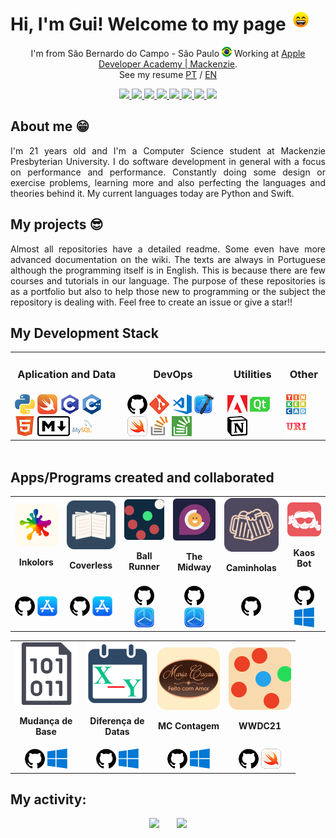 # Hi, I'm Gui! Welcome to my page <img src="https://raw.githubusercontent.com/Gui25Reis/Gui25Reis/main/images/_gifs/smile.gif" width="35px"/>

<!-- Introdução -->
<p align="center">
    I'm from São Bernardo do Campo - São Paulo <img width="16" src="https://github.com/Gui25Reis/Gui25Reis/blob/main/images/_icons/Brasil-quadrado.png" alt="Brazil" /> Working at <a href="https://developeracademy.mackenzie.br/">Apple Developer Academy | Mackenzie</a>.<br/>See my resume <a href="https://github.com/Gui25Reis/Gui25Reis/blob/main/files/CurriculoPT.pdf">PT</a> / <a href="https://github.com/Gui25Reis/Gui25Reis/blob/main/files/CurriculoEN.pdf">EN</a>
</p>

<!-- Redes sociais -->
<p align="center">
<!-- Twitter -->
    <a href="https://twitter.com/gui25reis">
        <img src="https://img.shields.io/badge/Twitter-1da1f2?&style=flat-square&logo=twitter&logoColor=white" />
    </a>
<!-- Instagram -->
    <a href="https://www.instagram.com/kings_25g/">
        <img src="https://img.shields.io/badge/Instagram-c13584?&style=flat-square&logo=instagram&logoColor=white" />
    </a>
<!-- Facebook -->
    <a href="https://www.facebook.com/kings25g/">
        <img src="https://img.shields.io/badge/Facebook-3b5998?&style=flat-square&logo=facebook&logoColor=white" />
    </a>
<!-- Gmail -->
    <!-- <a href="mailto:gui.sreis25@gmail.com?subject=Olá%20Gui">
        <img src="https://img.shields.io/badge/Gmail-bb001b?&style=flat-square&logo=gmail&logoColor=white" />
    </a> -->
<!-- Linkedin -->
    <a href="https://www.linkedin.com/in/guilherme-reis-27583a1b7/">
        <img src="https://img.shields.io/badge/Linkedin-0e76a8?&style=flat-square&logo=linkedin&logoColor=white" />
    </a>
<!-- Reddit -->
    <!-- <a href="https://www.reddit.com/user/kings_25g">
        <img src="https://img.shields.io/badge/Reddit-ff4500?&style=flat-square&logo=Reddit&logoColor=white" />
    </a> -->
<!-- Discord -->
    <a href="https://discord.gg/yBVRm7x">
        <img src="https://img.shields.io/badge/Discord-7289da?&style=flat-square&logo=Discord&logoColor=white" />
    </a>
<!-- Spotify -->
    <a href="https://open.spotify.com/user/guui_reeis">
        <img src="https://img.shields.io/badge/Spotify-1db954?&style=flat-square&logo=Spotify&logoColor=white" />
    </a>
<!-- Medium -->
    <a href="https://medium.com/@kings_25g">
        <img src="https://img.shields.io/badge/Medium-000000?&style=flat-square&logo=Medium&logoColor=white" />
    </a>
<!-- Medium -->
    <a href="https://medium.com/@kings_25g">
        <img src="https://img.shields.io/badge/Linktree-43E660?&style=flat-square&logo=Linktree&logoColor=white" />
    </a>
</p>

## About me 😁
<p align="justify">
    I'm 21 years old and I'm a Computer Science student at Mackenzie Presbyterian University. I do software development in general with a focus on performance and performance. Constantly doing some design or exercise problems, learning more and also perfecting the languages and theories behind it. My current languages today are Python and Swift.
</p>

## My projects 😎
<p align="justify">
    Almost all repositories have a detailed readme. Some even have more advanced documentation on the wiki. The texts are always in Portuguese although the programming itself is in English. This is because there are few courses and tutorials in our language. The purpose of these repositories is as a portfolio but also to help those new to programming or the subject the repository is dealing with. Feel free to create an issue or give a star!!
</p>

## My Development Stack

<!-- Criando a tabela -->
<table align="center" style="margin: 0px auto;">
    <tr>
        <td><h3 align="center">Aplication and Data</h3></td>
        <td><h3 align="center">DevOps</h3></td>
        <td><h3 align="center">Utilities</h3></td>
        <td><h3 align="center">Other</h3></td>
    </tr>
    <tr>
        <td>
            <img src="https://github.com/Gui25Reis/Gui25Reis/blob/main/images/_icons/Pyhon-quadrada.png"/>
            <img src="https://github.com/Gui25Reis/Gui25Reis/blob/main/images/_icons/Swift-quadrado.png"/>
            <img src="https://github.com/Gui25Reis/Gui25Reis/blob/main/images/_icons/C-quadrada.png"/>
            <img src="https://github.com/Gui25Reis/Gui25Reis/blob/main/images/_icons/Cpp-quadrada.png"/>
            <img src="https://github.com/Gui25Reis/Gui25Reis/blob/main/images/_icons/HTML-quadrado.png"/>
            <img src="https://github.com/Gui25Reis/Gui25Reis/blob/main/images/_icons/Markdown-quadrado.png"/>
            <a href="https://www.mysql.com/"><img src="https://github.com/Gui25Reis/Gui25Reis/blob/main/images/_icons/MySQL-png.png"/></a>
        </td>
        <td>
            <a href="https://github.com/Gui25Reis"><img src="https://github.com/Gui25Reis/Gui25Reis/blob/main/images/_icons/GitHub-quadrado.png"/></a>
            <a href="https://git-scm.com/"><img src="https://github.com/Gui25Reis/Gui25Reis/blob/main/images/_icons/Git-quadrada.png"/></a>
            <a href="https://code.visualstudio.com/"><img src="https://github.com/Gui25Reis/Gui25Reis/blob/main/images/_icons/VsCode-quadrado.png"/></a>
            <a href="https://apps.apple.com/br/app/xcode/id497799835"><img src="https://github.com/Gui25Reis/Gui25Reis/blob/main/images/_icons/XCode-quadrado.png"/></a>
            <a href="https://www.apple.com/br/swift/playgrounds/"><img src="https://github.com/Gui25Reis/Gui25Reis/blob/main/images/_icons/SwiftPlaygrounds-quadrado.png"/></a>
            <a href="https://stackoverflow.com/users/13974761/gui-reis"><img src="https://github.com/Gui25Reis/Gui25Reis/blob/main/images/_icons/Stackoverflow-png.png"/></a>
            <a href="https://pt.stackoverflow.com/users/177439/gui-reis"><img src="https://github.com/Gui25Reis/Gui25Reis/blob/main/images/_icons/Stackoverflow-pt-quadrado.png"/></a>
        </td>
        <td>
            <img src="https://github.com/Gui25Reis/Gui25Reis/blob/main/images/_icons/Adobe-quadrado.png"/>
            <a href="https://www.qt.io/"><img src="https://github.com/Gui25Reis/Gui25Reis/blob/main/images/_icons/QtDesigner-png.png"/></a>
            <a href="https://www.notion.so/product"><img src="https://github.com/Gui25Reis/Gui25Reis/blob/main/images/_icons/Notion-quadrado.png"/></a>
        </td>
        <td>
            <a href="https://www.tinkercad.com/users/4f5dpZ494Qs-kings25g?category=circuits&sort=likes&view_mode=default"><img src="https://github.com/Gui25Reis/Gui25Reis/blob/main/images/_icons/Tinkercad-png.png"/></a>
            <a href="https://www.urionlinejudge.com.br/judge/pt/profile/318386"><img src="https://github.com/Gui25Reis/Gui25Reis/blob/main/images/_icons/URI-quadrado.png"/></a>
    </tr>
</table>

<br/>

## Apps/Programs created and collaborated
<table>
    <tr>
        <td align="center">
            <img src="https://github.com/Gui25Reis/Gui25Reis/blob/main/images/_apps/Inkolors-logo.png"  alt="Logo app Inkolors"/><p><b>Inkolors</b></p>
        </td>
        <td align="center">
            <img src="https://github.com/Gui25Reis/Gui25Reis/blob/main/images/_apps/Coverless-logo.png"  alt="Logo app Coverless"/>
            <p><b>Coverless</b></p>
        </td>
        <td align="center">
            <img src="https://github.com/Gui25Reis/Gui25Reis/blob/main/images/_apps/BallRunner-logo.png"  alt="Logo app Ball Runner"/><p><b>Ball Runner</b></p>
        </td>
        <td align="center">
            <img src="https://github.com/Gui25Reis/Gui25Reis/blob/main/images/_apps/TheMidway-logo.png"  alt="Logo app The Midway"/><p><b>The Midway</b></p>
        </td>
        <td align="center">
            <img src="https://github.com/Gui25Reis/Gui25Reis/blob/main/images/_apps/Caminholas-logo.png"  alt="Logo app Caminholas"/><p><b>Caminholas</b></p>
        </td>
            <td align="center">
            <img src="https://github.com/Gui25Reis/Gui25Reis/blob/main/images/_apps/KaosBot-logo.png"  alt="Logo app KaosBot"/><p><b>Kaos Bot</b></p>
        </td>
    </tr>
    <tr>
        <!-- Inkolors -->
        <td align="center">
            <a href="https://github.com/Gui25Reis/Inkolors"><img src="https://github.com/Gui25Reis/Gui25Reis/blob/main/images/_icons/GitHub-quadrado.png"/></a>
            <a href="https://apps.apple.com/us/app/inkolors/id1572342593"><img src="https://github.com/Gui25Reis/Gui25Reis/blob/main/images/_icons/AppStore-quadrado.png"/></a>
        </td>
        <!-- Coverless -->
        <td align="center">
            <a href="https://github.com/Gui25Reis/Coverless"><img src="https://github.com/Gui25Reis/Gui25Reis/blob/main/images/_icons/GitHub-quadrado.png"/></a>
            <a href="https://apps.apple.com/us/app/coverless-your-book-sugestion/id1587382412"><img src="https://github.com/Gui25Reis/Gui25Reis/blob/main/images/_icons/AppStore-quadrado.png"/></a>
        </td>
        <!-- Ball Runner -->
        <td align="center">
            <a href="https://github.com/Gui25Reis/Ball-Runner"><img src="https://github.com/Gui25Reis/Gui25Reis/blob/main/images/_icons/GitHub-quadrado.png"/></a>
            <!-- <a href="https://apps.apple.com/us/app/ball-ruuner/id1579613903"><img src="https://github.com/Gui25Reis/Gui25Reis/blob/main/images/_icons/AppStore-quadrado.png"/></a> -->
            <a href="https://testflight.apple.com/join/RlTT5A77"><img src="https://github.com/Gui25Reis/Gui25Reis/blob/main/images/_icons/TestFlight-quadrado.png"/></a>
        </td>
        <!-- The Midway -->
        <td align="center">
            <a href="https://github.com/biaduque/TheMidway"><img src="https://github.com/Gui25Reis/Gui25Reis/blob/main/images/_icons/GitHub-quadrado.png"/></a>
            <!-- <a href="https://apps.apple.com/us/app/the-midway/id1599585926"><img src="https://github.com/Gui25Reis/Gui25Reis/blob/main/images/_icons/AppStore-quadrado.png"/></a> -->
            <a href="https://testflight.apple.com/join/AQtAd7LV"><img src="https://github.com/Gui25Reis/Gui25Reis/blob/main/images/_icons/TestFlight-quadrado.png"/></a>
        </td>
        <!-- Caminholas -->
        <td align="center">
            <a href="https://github.com/biaduque/Drink-Game"><img src="https://github.com/Gui25Reis/Gui25Reis/blob/main/images/_icons/GitHub-quadrado.png"/></a>
            <!-- <a href="https://apps.apple.com/us/app/caminholas/id1579190655"><img src="https://github.com/Gui25Reis/Gui25Reis/blob/main/images/_icons/AppStore-quadrado.png"/></a> -->
            <!-- <a href="https://testflight.apple.com/join/"><img src="https://github.com/Gui25Reis/Gui25Reis/blob/main/images/_icons/TestFlight-quadrado.png"/></a> -->
        </td>
                <!-- KaosBot -->
        <td align="center">
            <a href="https://github.com/giangamberi/KaOS_Bot"><img src="https://github.com/Gui25Reis/Gui25Reis/blob/main/images/_icons/GitHub-quadrado.png"/></a>
            <a href="https://github.com/giangamberi/KaOS_Bot/releases"><img src="https://github.com/Gui25Reis/Gui25Reis/blob/main/images/_icons/Windows-quadrado.png"/></a>
        </td>
    </tr>
</table>

<table>
    <tr>
        <td align="center">
            <img src="https://github.com/Gui25Reis/Gui25Reis/blob/main/images/_apps/MudancaBase-logo.png"  alt="Logo app KaosBot"/><p><b>Mudança de<br>Base</b></p>
        </td>
        <td align="center">
            <img src="https://github.com/Gui25Reis/Gui25Reis/blob/main/images/_apps/DiferencaDatas-logo.png"  alt="Logo app KaosBot"/><p><b>Diferença de<br> Datas</b></p>
        </td>
        <td align="center">
            <img src="https://github.com/Gui25Reis/Gui25Reis/blob/main/images/_apps/MariaCacauContagem-logo.png"  alt="Logo app KaosBot"/><p><b>MC Contagem<br></b></p>
        </td>
        <td align="center">
            <img src="https://github.com/Gui25Reis/Gui25Reis/blob/main/images/_apps/WWDC21-logo.png"  alt="Logo app KaosBot"/><p><b>WWDC21<br></b></p>
        </td>
    </tr>
    <tr>
        <!-- Mudança de Bases -->
        <td align="center">
            <a href="https://github.com/Gui25Reis/Mudanca-de-base"><img src="https://github.com/Gui25Reis/Gui25Reis/blob/main/images/_icons/GitHub-quadrado.png"/></a>
            <a href="https://github.com/Gui25Reis/Mudanca-de-base/releases"><img src="https://github.com/Gui25Reis/Gui25Reis/blob/main/images/_icons/Windows-quadrado.png"/></a>
        </td>
        <!-- Diferença em Dias -->
        <td align="center">
            <a href="https://github.com/Gui25Reis/Diferenca-em-dias"><img src="https://github.com/Gui25Reis/Gui25Reis/blob/main/images/_icons/GitHub-quadrado.png"/></a>
            <a href="https://github.com/Gui25Reis/Diferenca-em-dias/releases"><img src="https://github.com/Gui25Reis/Gui25Reis/blob/main/images/_icons/Windows-quadrado.png"/></a>
        </td>
        <!-- Maria Cacau Contagem -->
        <td align="center">
            <a href="https://github.com/Gui25Reis/Maria-Cacau-Contagem"><img src="https://github.com/Gui25Reis/Gui25Reis/blob/main/images/_icons/GitHub-quadrado.png"/></a>
            <a href="https://github.com/Gui25Reis/Maria-Cacau-Contagem/releases"><img src="https://github.com/Gui25Reis/Gui25Reis/blob/main/images/_icons/Windows-quadrado.png"/></a>
        </td>
        <!-- WWDC21 -->
        <td align="center">
            <a href="https://github.com/Gui25Reis/Swift-Student-Challenge-2021"><img src="https://github.com/Gui25Reis/Gui25Reis/blob/main/images/_icons/GitHub-quadrado.png"/></a>
            <a href="https://github.com/Gui25Reis/Swift-Student-Challenge-2021/releases"><img src="https://github.com/Gui25Reis/Gui25Reis/blob/main/images/_icons/SwiftPlaygrounds-quadrado.png"/></a>
        </td>
    </tr>
</table>


## My activity:
<p align="center">
    <img src="https://github-readme-stats.vercel.app/api?username=gui25reis&show_icons=true&theme=onedark" width="420px"/>&nbsp;&nbsp;&nbsp;&nbsp;&nbsp;&nbsp;
    <img src= "https://github-readme-stats.vercel.app/api/top-langs/?username=gui25reis&amp;theme=dark&layout=compact"/>
</p>
